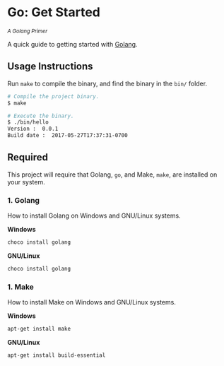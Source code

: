 Go: Get Started
===============
<sup>*A Golang Primer*</sup>

A quick guide to getting started with [Golang](https://golang.org).

## Usage Instructions

Run `make` to compile the binary, and find the binary in the `bin/` folder.

~~~~~~bash
# Compile the project binary.
$ make

# Execute the binary.
$ ./bin/hello
Version :  0.0.1
Build date :  2017-05-27T17:37:31-0700
~~~~~~

## Required

This project will require that Golang, `go`, and Make, `make`, are installed on
your system.

### 1. Golang

How to install Golang on Windows and GNU/Linux systems.

**Windows**

~~~~~~powershell
choco install golang
~~~~~~

**GNU/Linux**

~~~~~~powershell
choco install golang
~~~~~~

### 1. Make

How to install Make on Windows and GNU/Linux systems.

**Windows**

~~~~~~powershell
apt-get install make
~~~~~~

**GNU/Linux**

~~~~~~bash
apt-get install build-essential
~~~~~~

